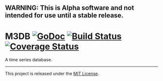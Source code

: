 ## WARNING: This is Alpha software and not intended for use until a stable release.

# M3DB [![GoDoc][doc-img]][doc] [![Build Status][ci-img]][ci] [![Coverage Status][cov-img]][cov]

A time series database.

<hr>

This project is released under the [MIT License](LICENSE.md).

[doc-img]: https://godoc.org/github.com/m3db/m3db?status.svg
[doc]: https://godoc.org/github.com/m3db/m3db
[ci-img]: https://semaphoreci.com/api/v1/m3db/m3db/branches/master/shields_badge.svg
[ci]: https://semaphoreci.com/m3db/m3db
[cov-img]: https://coveralls.io/repos/m3db/m3db/badge.svg?branch=master&service=github
[cov]: https://coveralls.io/github/m3db/m3db?branch=master
